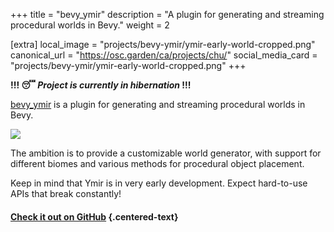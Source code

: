 +++
title = "bevy_ymir"
description = "A plugin for generating and streaming procedural worlds in Bevy."
weight = 2

[extra]
local_image = "projects/bevy-ymir/ymir-early-world-cropped.png"
canonical_url = "https://osc.garden/ca/projects/chu/"
social_media_card = "projects/bevy-ymir/ymir-early-world-cropped.png"
+++

**!!! 😴 *Project is currently in hibernation* !!!**

[bevy_ymir](https://github.com/nilsiker/bevy_ymir) is a plugin for generating and streaming procedural worlds in Bevy.


![](./ymir-early-world.png)

The ambition is to provide a customizable world generator, with support for different biomes and various methods for procedural object placement.

Keep in mind that Ymir is in very early development. Expect hard-to-use APIs that break constantly!

#### [Check it out on GitHub](https://github.com/nilsiker/bevy_ymir) {.centered-text}
